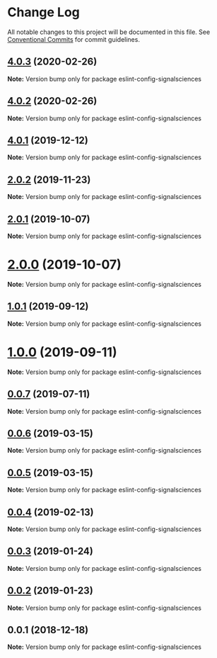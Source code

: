 # Change Log

All notable changes to this project will be documented in this file.
See [Conventional Commits](https://conventionalcommits.org) for commit guidelines.

## [4.0.3](https://github.com/signalsciences/jsdx/compare/v4.0.2...v4.0.3) (2020-02-26)

**Note:** Version bump only for package eslint-config-signalsciences

## [4.0.2](https://github.com/signalsciences/jsdx/compare/v4.0.1...v4.0.2) (2020-02-26)

**Note:** Version bump only for package eslint-config-signalsciences

## [4.0.1](https://github.com/signalsciences/jsdx/compare/v0.0.6...v4.0.1) (2019-12-12)

**Note:** Version bump only for package eslint-config-signalsciences

## [2.0.2](https://github.com/signalsciences/jsdx/compare/eslint-config-signalsciences@2.0.1...eslint-config-signalsciences@2.0.2) (2019-11-23)

**Note:** Version bump only for package eslint-config-signalsciences

## [2.0.1](https://github.com/signalsciences/jsdx/compare/eslint-config-signalsciences@2.0.0...eslint-config-signalsciences@2.0.1) (2019-10-07)

**Note:** Version bump only for package eslint-config-signalsciences

# [2.0.0](https://github.com/signalsciences/jsdx/compare/eslint-config-signalsciences@1.0.1...eslint-config-signalsciences@2.0.0) (2019-10-07)

**Note:** Version bump only for package eslint-config-signalsciences

## [1.0.1](https://github.com/signalsciences/jsdx/compare/eslint-config-signalsciences@1.0.0...eslint-config-signalsciences@1.0.1) (2019-09-12)

**Note:** Version bump only for package eslint-config-signalsciences

# [1.0.0](https://github.com/signalsciences/jsdx/compare/eslint-config-signalsciences@0.0.7...eslint-config-signalsciences@1.0.0) (2019-09-11)

**Note:** Version bump only for package eslint-config-signalsciences

## [0.0.7](https://github.com/signalsciences/jsdx/compare/eslint-config-signalsciences@0.0.6...eslint-config-signalsciences@0.0.7) (2019-07-11)

**Note:** Version bump only for package eslint-config-signalsciences

## [0.0.6](https://github.com/signalsciences/jsdx/compare/eslint-config-signalsciences@0.0.5...eslint-config-signalsciences@0.0.6) (2019-03-15)

**Note:** Version bump only for package eslint-config-signalsciences

## [0.0.5](https://github.com/signalsciences/jsdx/compare/eslint-config-signalsciences@0.0.4...eslint-config-signalsciences@0.0.5) (2019-03-15)

**Note:** Version bump only for package eslint-config-signalsciences

## [0.0.4](https://github.com/signalsciences/jsdx/compare/eslint-config-signalsciences@0.0.3...eslint-config-signalsciences@0.0.4) (2019-02-13)

**Note:** Version bump only for package eslint-config-signalsciences

## [0.0.3](https://github.com/signalsciences/jsdx/compare/eslint-config-signalsciences@0.0.2...eslint-config-signalsciences@0.0.3) (2019-01-24)

**Note:** Version bump only for package eslint-config-signalsciences

## [0.0.2](https://github.com/signalsciences/jsdx/compare/eslint-config-signalsciences@0.0.1...eslint-config-signalsciences@0.0.2) (2019-01-23)

**Note:** Version bump only for package eslint-config-signalsciences

## 0.0.1 (2018-12-18)

**Note:** Version bump only for package eslint-config-signalsciences
